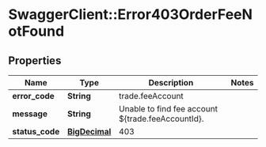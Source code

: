 # SwaggerClient::Error403OrderFeeNotFound

## Properties
Name | Type | Description | Notes
------------ | ------------- | ------------- | -------------
**error_code** | **String** | trade.feeAccount | 
**message** | **String** | Unable to find fee account ${trade.feeAccountId}. | 
**status_code** | [**BigDecimal**](BigDecimal.md) | 403 | 

